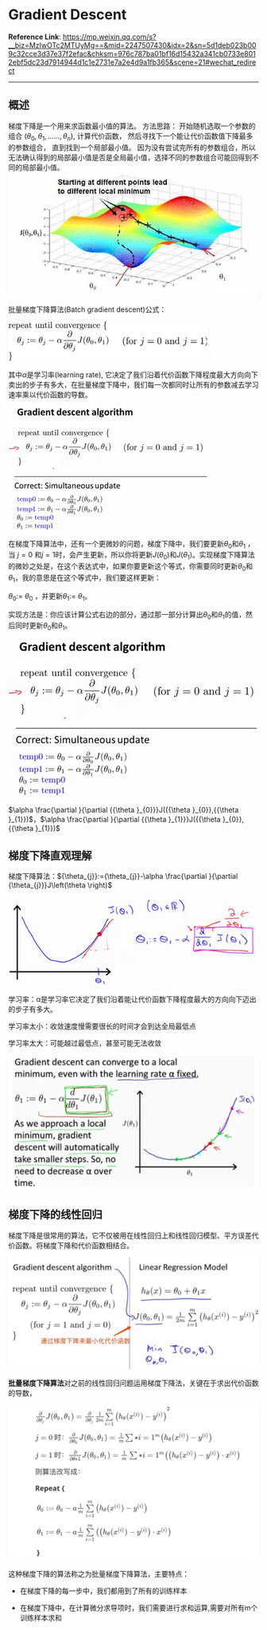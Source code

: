 # Gradient Descent

**Reference Link**: https://mp.weixin.qq.com/s?__biz=MzIwOTc2MTUyMg==&mid=2247507430&idx=2&sn=5d1deb023b009c32cce3d37e37f2efac&chksm=976c787ba01bf16d15432a341cb0733e8012ebf5dc23d7914944d1c1e2731e7a2e4d9a1fb365&scene=21#wechat_redirect

---

## 概述

梯度下降是一个用来求函数最小值的算法。
方法思路： 开始随机选取一个参数的组合 $\left( {\theta_{0}},{\theta_{1}},......,{\theta_{n}} \right)$, 计算代价函数， 然后寻找下一个能让代价函数值下降最多的参数组合， 直到找到一个局部最小值。 因为没有尝试完所有的参数组合，所以无法确认得到的局部最小值是否是全局最小值，选择不同的参数组合可能回得到不同的局部最小值。
![](./Picture/%E6%A2%AF%E5%BA%A6%E4%B8%8B%E9%99%8D.jpg)

批量梯度下降算法(Batch gradient descent)公式：

![](./Picture/%E6%89%B9%E9%87%8F%E6%A2%AF%E5%BA%A6%E4%B8%8B%E9%99%8D%E5%85%AC%E5%BC%8F.png)

其中$\alpha$是学习率(learning rate), 它决定了我们沿着代价函数下降程度最大方向向下卖出的步子有多大，在批量梯度下降中，我们每一次都同时让所有的参数减去学习速率乘以代价函数的导数。

![](./Picture/%E6%89%B9%E9%87%8F%E4%BB%A3%E4%BB%B7%E5%87%BD%E6%95%B0%E8%AE%A1%E7%AE%97.png)

在梯度下降算法中，还有一个更微妙的问题，梯度下降中，我们要更新${\theta_{0}}$和${\theta_{1}}$ ，当 $j=0$ 和$j=1$时，会产生更新，所以你将更新$J\left( {\theta_{0}} \right)$和$J\left( {\theta_{1}} \right)$。实现梯度下降算法的微妙之处是，在这个表达式中，如果你要更新这个等式，你需要同时更新${\theta_{0}}$和${\theta_{1}}$，我的意思是在这个等式中，我们要这样更新：

${\theta_{0}}$:= ${\theta_{0}}$ ，并更新${\theta_{1}}$:= ${\theta_{1}}$。

实现方法是：你应该计算公式右边的部分，通过那一部分计算出${\theta_{0}}$和${\theta_{1}}$的值，然后同时更新${\theta_{0}}$和${\theta_{1}}$。

![](./Picture/%E5%90%8C%E6%97%B6%E8%B7%9F%E6%96%B0.png)

$\alpha \frac{\partial }{\partial {{\theta }_{0}}}J({{\theta }_{0}},{{\theta }_{1}})$，$\alpha \frac{\partial }{\partial {{\theta }_{1}}}J({{\theta }_{0}},{{\theta }_{1}})$

## 梯度下降直观理解
梯度下降算法：${\theta_{j}}:={\theta_{j}}-\alpha \frac{\partial }{\partial {\theta_{j}}}J\left(\theta \right)$

![](./Picture/%E6%A2%AF%E5%BA%A6%E4%B8%8B%E9%99%8D%E7%9B%B4%E8%A7%82%E7%90%86%E8%A7%A3.png)

学习率：α是学习率它决定了我们沿着能让代价函数下降程度最大的方向向下迈出的步子有多大。

学习率太小：收敛速度慢需要很长的时间才会到达全局最低点

学习率太大：可能越过最低点，甚至可能无法收敛

![](./Picture/%E5%9B%BA%E5%AE%9A%E5%AD%A6%E4%B9%A0%E7%8E%87.jfif)

## 梯度下降的线性回归

梯度下降是很常用的算法，它不仅被用在线性回归上和线性回归模型、平方误差代价函数。将梯度下降和代价函数相结合。

![](./Picture/%E6%A2%AF%E5%BA%A6%E4%B8%8B%E9%99%8D%E7%BA%BF%E6%80%A7%E5%9B%9E%E5%BD%92.jfif)

**批量梯度下降算法**对之前的线性回归问题运用梯度下降法，关键在于求出代价函数的导数，

![](./Picture/%E6%89%B9%E9%87%8F%E6%A2%AF%E5%BA%A6%E4%B8%8B%E9%99%8D%E7%AE%97%E6%B3%95.jfif)


这种梯度下降的算法称之为批量梯度下降算法，主要特点：

- 在梯度下降的每一步中，我们都用到了所有的训练样本

- 在梯度下降中，在计算微分求导项时，我们需要进行求和运算,需要对所有m个训练样本求和



